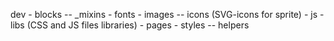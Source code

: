 dev
	- blocks
		-- _mixins
	- fonts
	- images
		-- icons (SVG-icons for sprite)
	- js
	- libs (CSS and JS files libraries)
	- pages
	- styles
		-- helpers